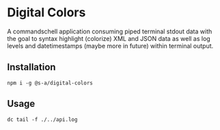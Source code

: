 # Digital Colors

A commandschell application consuming piped terminal stdout data with the goal to syntax highlight (colorize) XML and JSON data as well as log levels and datetimestamps (maybe more in future) within terminal output.  

## Installation

`npm i -g @s-a/digital-colors`

## Usage

`dc tail -f ./../api.log`

